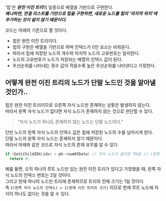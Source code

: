 '힙'은 ***완전 이진 트리***의 일종으로 배열을 기반으로 구현한다.   
***왜냐하면, 연결 리스트를 기반으로 힙을 구현하면, 새로운 노드를 힙의 '마지막 위치'에 추가하는 것이 쉽지 않기 때문이다.***

코드는 아래의 기준으로 짤 것이다.
* 힙은 완전 이진 트리이다.
* 힙의 구현은 배열을 기반으로 하며 인덱스가 0인 요소는 비워둔다.
* 따라서 힙에 저장된 노드의 개수와 마지막 노드의 고유번호는 일치한다.
* 노드의 고유번호가 노드가 저장되는 배열의 인덱스 값이 된다.
* 우선순위를 나타내는 정수 값이 작을수록 높은 우선순위를 나타낸다고 가정한다.


## 어떻게 완전 이진 트리의 노드가 단말 노드인 것을 알아낼 것인가..
힙은 완전 이진 트리이므로 오른쪽 자식 노드만 존재하는 상황은 발생하지 않는다.   
따라서 왼쪽 자식 노드가 없다면 자식 노드가 존재하지 않는 것으로 판단할 수 있다.   

> "자식 노드가 하나도 존재하지 않는 노드는 단말 노드이다."

단만 노드의 왼쪽 자식 노드의 인덱스 값은 힙에 저장된 노드의 수를 넘어서게 된다.   
단말 노드의 왼쪽 자식 노드는 존재하지 않기 때문이다.   
따라서 아래와 같은 코드로 자식 노드의 존재 유무를 알 수 있다.
```c
if (GetLChildIDX(idx) > ph->numOfData) // 자식 노드가 없다면 TRUE // (왼쪽 자식 노드의 인덱스) > (완전 이진 트리의 전체 노드 수)
  return 0;
```
예를 들면, 오직 하나의 루트 노드만 있는 완전 이진 트리가 있다고 가정했을 때, 왼쪽 자식 노드의 인덱스 번호는 2일 것이다.   
그리고 현재 하나의 노드만 트리에 존재하므로 트리의 전체 크기는 1일 것이다.      
즉 `2(왼쪽 자식 노드의 인덱스) > 1(현재 이진 트리의 크기)` 이므로 
현재 루트 노드에 자식이 하나도 없다는 것을 알 수 있다.
